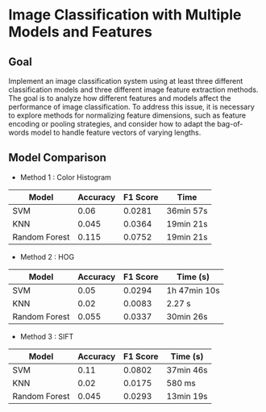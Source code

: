 # Image Classification with Multiple Models and Features

## Goal 
Implement an image classification system using at least three different classification models and three different image feature extraction methods. The goal is to analyze how different features and models affect the performance of image classification. To address this issue, it is necessary to explore methods for normalizing feature dimensions, such as feature encoding or pooling strategies, and consider how to adapt the bag-of-words model to handle feature vectors of varying lengths.

## Model Comparison

- Method 1 : Color Histogram

| Model         | Accuracy | F1 Score | Time  |
| ------------- | -------- | -------- | -------- |
| SVM           | 0.06     | 0.0281     | 36min 57s  |
| KNN           | 0.045    | 0.0364    | 19min 21s     |
| Random Forest | 0.115    | 0.0752     | 19min 21s  |

- Method 2 : HOG

| Model         | Accuracy | F1 Score | Time (s) |
| ------------- | -------- | -------- | -------- |
| SVM           | 0.05     | 0.0294     | 1h 47min 10s  |
| KNN           | 0.02     | 0.0083     | 2.27 s     |
| Random Forest | 0.055    | 0.0337     | 30min 26s   |

- Method 3 : SIFT

| Model         | Accuracy | F1 Score | Time (s) |
| ------------- | -------- | -------- | -------- |
| SVM           | 0.11     | 0.0802     | 37min 46s  |
| KNN           | 0.02     | 0.0175     | 580 ms   |
| Random Forest | 0.045    | 0.0293     | 13min 19s   |
